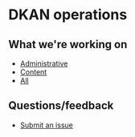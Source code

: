 # DKAN operations

## What we're working on

* [Administrative](https://github.com/GetDKAN/ops/labels/administrative)
* [Content](https://github.com/GetDKAN/ops/labels/content)
* [All](https://github.com/GetDKAN/ops/issues)

## Questions/feedback

* [Submit an issue](https://github.com/GetDKAN/ops/issues/new)
